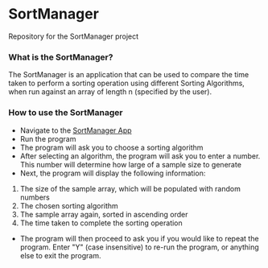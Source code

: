 <h1>SortManager</h1>
<p>Repository for the SortManager project</p>

<h3>What is the SortManager?</h3>
<p>
The SortManager is an application that can be used to compare the time taken to perform a sorting operation using different Sorting Algorithms, when run against an array of length n (specified by the user).
</p>

<h3>How to use the SortManager</h3>
<p>

- Navigate to the <a href="src/main/java/com/sparta/wt/App.java">SortManager App</a>
- Run the program
- The program will ask you to choose a sorting algorithm
- After selecting an algorithm, the program will ask you to enter a number. This number will determine how large of a sample size to generate
- Next, the program will display the following information:
1. The size of the sample array, which will be populated with random numbers
2. The chosen sorting algorithm
3. The sample array again, sorted in ascending order
4. The time taken to complete the sorting operation
- The program will then proceed to ask you if you would like to repeat the program. Enter "Y" (case insensitive) to re-run the program, or anything else to exit the program.

</p>
